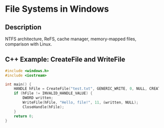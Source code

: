 # File Systems in Windows

## Description
NTFS architecture, ReFS, cache manager, memory-mapped files, comparison with Linux.

## C++ Example: CreateFile and WriteFile
```cpp
#include <windows.h>
#include <iostream>

int main() {
    HANDLE hFile = CreateFile("test.txt", GENERIC_WRITE, 0, NULL, CREATE_ALWAYS, FILE_ATTRIBUTE_NORMAL, NULL);
    if (hFile != INVALID_HANDLE_VALUE) {
        DWORD written;
        WriteFile(hFile, "Hello, file!", 11, &written, NULL);
        CloseHandle(hFile);
    }
    return 0;
}
```
